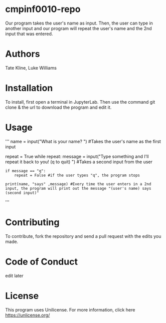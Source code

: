 # cmpinf0010-repo

Our program takes the user's name as input. Then, the user can type in another input and our program will repeat the user's name and the 2nd input that was entered.

# Authors
Tate Kline, Luke Williams

# Installation
To install, first open a terminal in JupyterLab. Then use the command git clone & the url to download the program and edit it.

# Usage
'''
name = input("What is your name? ") #Takes the user's name as the first input

repeat = True
while repeat:
    message = input("Type something and I'll repeat it back to you! (q to quit) ") #Takes a second input from the user
    
    if message == "q":
        repeat = False #if the user types "q", the program stops
        
    print(name, "says" ,message) #Every time the user enters in a 2nd input, the program will print out the message "(user's name) says (second input)"
'''

# Contributing
To contribute, fork the repository and send a pull request with the edits you made. 

# Code of Conduct
edit later

# License
This program uses Unilicense. For more information, click here https://unlicense.org/
